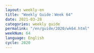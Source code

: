 ```yaml
---
layout: weekly-en
title: "Weekly Guide：Week 64"
date: 2021-03-28
categories: weekly guide
permalink: "/en/guide/2020/wk64.html"
weekNum: 64
language: English
cycle: 2020
---
```


